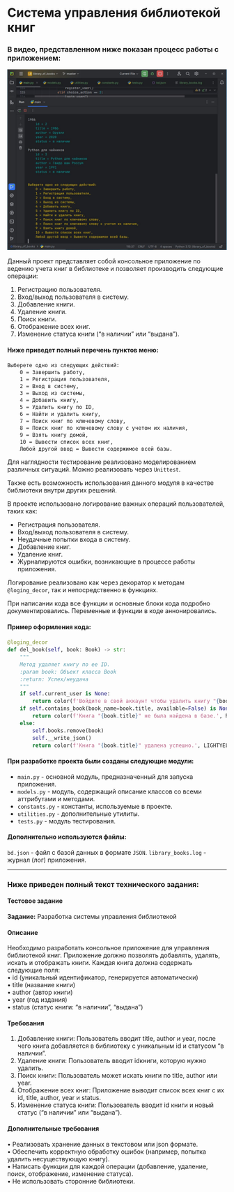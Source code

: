 # Система управления библиотекой книг

### В видео, представленном ниже показан процесс работы с приложением:
[![Посмотрите видео](https://github.com/Topotun77/library_of_books/blob/master/Media/ScreenShot01.JPG?raw=true)](https://github.com/Topotun77/library_of_books/blob/master/Media/video.mp4?raw=true)

Данный проект представляет собой консольное приложение по ведению учета книг в библиотеке и позволяет производить 
следующие операции: 

1. Регистрацию пользователя.
2. Вход/выход пользователя в систему.
3. Добавление книги.
4. Удаление книги.
5. Поиск книги.
6. Отображение всех книг.
7. Изменение статуса книги (“в наличии” или “выдана”).

#### Ниже приведет полный перечень пунктов меню:
```
Выберете одно из следующих действий:
	0 = Завершить работу,
	1 = Регистрация пользователя,
	2 = Вход в систему,
	3 = Выход из системы,
	4 = Добавить книгу,
	5 = Удалить книгу по ID,
	6 = Найти и удалить книгу,
	7 = Поиск книг по ключевому слову,
	8 = Поиск книг по ключевому слову с учетом их наличия,
	9 = Взять книгу домой,
	10 = Вывести список всех книг,
	Любой другой ввод = Вывести содержимое всей базы.
```

Для наглядности тестирование реализовано моделированием различных ситуаций.
Можно реализовать через `Unittest`.

Также есть возможность использования данного модуля в качестве библиотеки внутри других решений.

В проекте использовано логирование важных операций пользователей, таких как:

- Регистрация пользователя.
- Вход/выход пользователя в систему.
- Неудачные попытки входа в систему.
- Добавление книг.
- Удаление книг.
- Журналируются ошибки, возникающие в процессе работы приложения.

Логирование реализовано как через декоратор к методам `@loging_decor`, так и непосредственно в функциях. 

При написании кода все функции и основные блоки кода подробно документировались.
Переменные и функции в коде аннонировались.

#### Пример оформления кода:
```python
@loging_decor
def del_book(self, book: Book) -> str:
    """
    Метод удаляет книгу по ее ID.
    :param book: Объект класса Book
    :return: Успех/неудача
    """
    if self.current_user is None:
        return color(f'Войдите в свой аккаунт чтобы удалить книгу "{book}".')
    if self.contains_book(book_name=book.title, available=False) is None:
        return color(f'Книга "{book.title}" не была найдена в базе.', RED)
    else:
        self.books.remove(book)
        self.__write_json()
        return color(f'Книга "{book.title}" удалена успешно.', LIGHTYELLOW)
```
#### При разработке проекта были созданы следующие модули:
- `main.py` - основной модуль, предназначенный для запуска приложения.
- `models.py` - модуль, содержащий описание классов со всеми аттрибутами и методами. 
- `constants.py` - константы, используемые в проекте.
- `utilities.py` - дополнительные утилиты.
- `tests.py` - модуль тестирования.

#### Дополнительно используются файлы:
`bd.json` - файл с базой данных в формате `JSON`.
`library_books.log` - журнал (лог) приложения.

---
### Ниже приведен полный текст технического задания:

#### Тестовое задание 
**Задание:** Разработка системы управления библиотекой
#### Описание
Необходимо разработать консольное приложение для управления библиотекой книг. 
Приложение должно позволять добавлять, удалять, искать и отображать книги. Каждая книга должна содержать следующие поля:  
 • id (уникальный идентификатор, генерируется автоматически)  
 • title (название книги)  
 • author (автор книги)  
 • year (год издания)  
 • status (статус книги: “в наличии”, “выдана”)

#### Требования
 1. Добавление книги: Пользователь вводит title, author и year, после чего книга добавляется в библиотеку с уникальным id и статусом “в наличии”.
 2. Удаление книги: Пользователь вводит idкниги, которую нужно удалить.
 3. Поиск книги: Пользователь может искать книги по title, author или year.
 4. Отображение всех книг: Приложение выводит список всех книг с их id, title, author, year и status.
 5. Изменение статуса книги: Пользователь вводит id книги и новый статус (“в наличии” или “выдана”).

#### Дополнительные требования
 • Реализовать хранение данных в текстовом или json формате.  
 • Обеспечить корректную обработку ошибок (например, попытка удалить несуществующую книгу).  
 • Написать функции для каждой операции (добавление, удаление, поиск, отображение, изменение статуса).  
 • Не использовать сторонние библиотеки.
